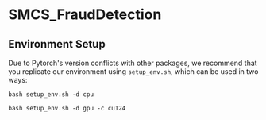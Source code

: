 # SMCS_FraudDetection

## Environment Setup

Due to Pytorch's version conflicts with other packages, we recommend that you replicate our environment using `setup_env.sh`, which can be used in two ways:

```
bash setup_env.sh -d cpu
```

```
bash setup_env.sh -d gpu -c cu124
```